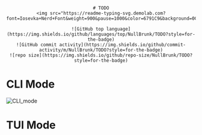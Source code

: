 <div align="center">
 
    # TODO
    <img src="https://readme-typing-svg.demolab.com?font=Iosevka+Nerd+Font&weight=900&pause=1000&color=6791C9&background=0C0E0F00&center=true&vCenter=true&width=438&lines=Yet+another+TODO+List+app">
    
    ![GitHub top language](https://img.shields.io/github/languages/top/NullBrunk/TODO?style=for-the-badge)
    ![GitHub commit activity](https://img.shields.io/github/commit-activity/m/NullBrunk/TODO?style=for-the-badge)
    ![repo size](https://img.shields.io/github/repo-size/NullBrunk/TODO?style=for-the-badge)

</div>

# CLI Mode
 
![CLI_mode](https://github.com/NullBrunk/TODO/assets/125673909/2aa68935-0601-46e7-8902-a3729897bbe7)

# TUI Mode

